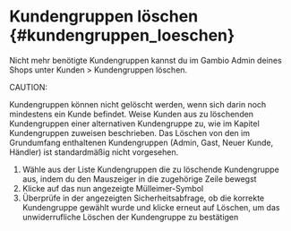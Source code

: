 # Kundengruppen löschen {#kundengruppen_loeschen}

Nicht mehr benötigte Kundengruppen kannst du im Gambio Admin deines Shops unter Kunden \> Kundengruppen löschen.

CAUTION:

Kundengruppen können nicht gelöscht werden, wenn sich darin noch mindestens ein Kunde befindet. Weise Kunden aus zu löschenden Kundengruppen einer alternativen Kundengruppe zu, wie im Kapitel Kundengruppen zuweisen beschrieben. Das Löschen von den im Grundumfang enthaltenen Kundengruppen \(Admin, Gast, Neuer Kunde, Händler\) ist standardmäßig nicht vorgesehen.

1.  Wähle aus der Liste Kundengruppen die zu löschende Kundengruppe aus, indem du den Mauszeiger in die zugehörige Zeile bewegst
2.  Klicke auf das nun angezeigte Mülleimer-Symbol
3.  Überprüfe in der angezeigten Sicherheitsabfrage, ob die korrekte Kundengruppe gewählt wurde und klicke erneut auf Löschen, um das unwiderrufliche Löschen der Kundengruppe zu bestätigen



